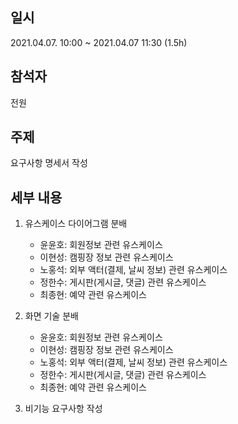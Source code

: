 ## 일시
2021.04.07. 10:00 ~ 2021.04.07 11:30 (1.5h)

## 참석자
전원

## 주제
요구사항 명세서 작성

## 세부 내용
1. 유스케이스 다이어그램 분배
    * 윤윤호: 회원정보 관련 유스케이스
    * 이현성: 캠핑장 정보 관련 유스케이스
    * 노홍석: 외부 액터(결제, 날씨 정보) 관련 유스케이스
    * 정한수: 게시판(게시글, 댓글) 관련 유스케이스
    * 최종현: 예약 관련 유스케이스

2. 화면 기술 분배
    * 윤윤호: 회원정보 관련 유스케이스
    * 이현성: 캠핑장 정보 관련 유스케이스
    * 노홍석: 외부 액터(결제, 날씨 정보) 관련 유스케이스
    * 정한수: 게시판(게시글, 댓글) 관련 유스케이스
    * 최종현: 예약 관련 유스케이스

3. 비기능 요구사항 작성